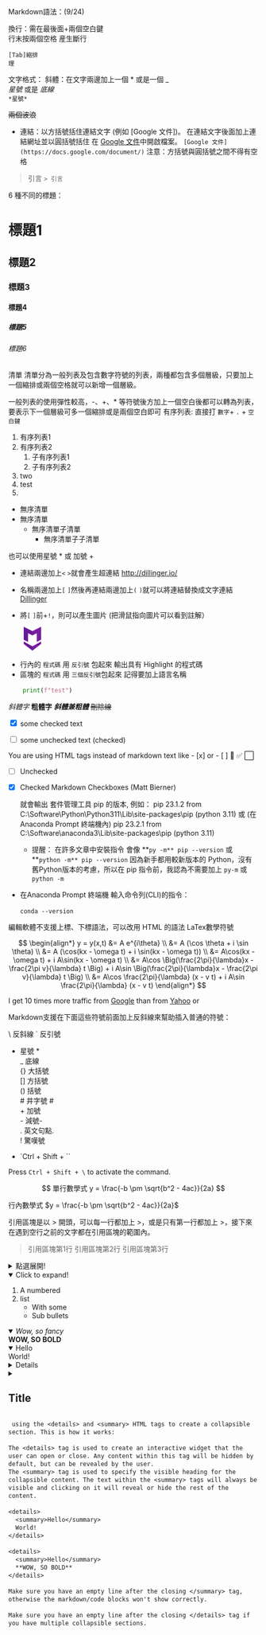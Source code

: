 Markdown語法：(9/24)

換行：需在最後面+兩個空白鍵  
行末按兩個空格  産生斷行

	[Tab]縮排
	理
文字格式：
斜體：在文字兩邊加上一個 * 或是一個 _  
  *星號* 或是 _底線_  
  `*星號*`

  ~~兩個波浪~~
- 連結：以方括號括住連結文字 (例如 [Google 文件])。
在連結文字後面加上連結網址並以圓括號括住
在 [Google 文件](https://docs.google.com/document/)中開啟檔案。
`[Google 文件](https://docs.google.com/document/)`
注意：方括號與圓括號之間不得有空格

> 引言
`> 引言`

6 種不同的標題：
# 標題1
## 標題2
### 標題3
#### 標題4
##### 標題5
###### 標題6

清單
清單分為一般列表及包含數字符號的列表，兩種都包含多個層級，只要加上一個縮排或兩個空格就可以新增一個層級。

一般列表的使用彈性較高，-、+、* 等符號後方加上一個空白後都可以轉為列表，要表示下一個層級可多一個縮排或是兩個空白即可
有序列表: 直接打 `數字`+ `.` + `空白鍵`
1. 有序列表1
2. 有序列表2
	1. 子有序列表1
	2. 子有序列表2
2. two
5. test
6.

- 無序清單
- 無序清單
    - 無序清單子清單
        - 無序清單子子清單

也可以使用星號 * 或 加號 +


* 連結兩邊加上`<` `>`就會產生超連結
<http://dillinger.io/>

* 名稱兩邊加上`[` `]`然後再連結兩邊加上`(` `)`就可以將連結替換成文字連結
[Dillinger](http://dillinger.io/ "link")

* 將`[` `]`前+`!`，則可以產生圖片 (把滑鼠指向圖片可以看到註解）

	![圖片參考名稱](https://raw.githubusercontent.com/adam-p/markdown-here/master/src/common/images/icon48.png "Logo")


- 行內的 `程式碼` 用 `反引號` 包起來
輸出具有 Highlight 的程式碼
- 區塊的 `程式碼` 用 ```三個反引號```包起來
記得要加上語言名稱
```Python
	print(f"test")
```

*斜體字*
**粗體字**
***斜體兼粗體***
~~刪除線~~

<input type="checkbox" checked> some checked text

<input type="checkbox"> some unchecked text (checked)

You are using HTML tags instead of markdown text like - [x] or - [ ]
🔵 ✅ ⬜

- [ ] Unchecked
- [x] Checked
Markdown Checkboxes (Matt Bierner)

    就會輸出 套件管理工具 pip 的版本, 例如：
    pip 23.1.2 from C:\Software\Python\Python311\Lib\site-packages\pip (python 3.11)
    或 (在Anaconda Prompt 終端機內)
    pip 23.2.1 from C:\Software\anaconda3\Lib\site-packages\pip (python 3.11)

    - 提醒：
        在許多文章中安裝指令 會像 **`py -m** pip --version` 或 **`python -m** pip --version`
        因為新手都用較新版本的 Python，沒有舊Python版本的考慮，所以在 pip 指令前，我認為不需要加上 `py-m` 或 `python -m`

- 在Anaconda Prompt 終端機 輸入命令列(CLI)的指令：

    `conda --version`

編輯軟體不支援上標、下標語法，可以改用 HTML 的語法
LaTex數學符號

$$
\begin{align*}
y = y(x,t) &= A e^{i\theta} \\
&= A (\cos \theta + i \sin \theta) \\
&= A (\cos(kx - \omega t) + i \sin(kx - \omega t)) \\
&= A\cos(kx - \omega t) + i A\sin(kx - \omega t)  \\
&= A\cos \Big(\frac{2\pi}{\lambda}x - \frac{2\pi v}{\lambda} t \Big) + i A\sin \Big(\frac{2\pi}{\lambda}x - \frac{2\pi v}{\lambda} t \Big)  \\
&= A\cos \frac{2\pi}{\lambda} (x - v t) + i A\sin \frac{2\pi}{\lambda} (x - v t)
\end{align*}
$$

I get 10 times more traffic from [Google](http://google.com/ "Google")
than from [Yahoo](http://search.yahoo.com/ "Yahoo Search") or

Markdown支援在下面這些符號前面加上反斜線來幫助插入普通的符號：

\\   反斜線
\`   反引號
*   星號 *  
_   底線  
{}  大括號    
[]  方括號  
()  括號  
\#   井字號 #    
\+   加號  
\-   減號-  
.   英文句點.  
!   驚嘆號  

- `Ctrl + Shift + \``    

Press `Ctrl + Shift + \` to activate the command.


$$
單行數學式 y = \frac{-b \pm \sqrt{b^2 - 4ac}}{2a}
$$

行內數學式 $y = \frac{-b \pm \sqrt{b^2 - 4ac}}{2a}$

引用區塊是以 > 開頭，可以每一行都加上 >，或是只有第一行都加上 >，接下來在遇到空行之前的文字都在引用區塊的範圍內。

> 引用區塊第1行
引用區塊第2行
引用區塊第3行


<details>
  <summary>點選展開!</summary>

  1. 摺疊內容
  2. *斜體字*
      - **粗體字**
      - `強調`樣式
</details>

<details open>
  <summary>Click to expand!</summary>

  1. A numbered
  2. list
     * With some
     * Sub bullets
</details>

<details open>
  <summary><i>Wow, so fancy</i></summary>
  <b>WOW, SO BOLD</b>
</details>

<details open>
  <summary>Hello</summary>
  World!
</details>

<details><h3><summary>This is an h2 title</summary></h3>
Content goes here.
</details>

<details>
  <summary>
    <h2>
      Title
    </h2>
  </summary>
  content
</details>

```
 using the <details> and <summary> HTML tags to create a collapsible section. This is how it works:

The <details> tag is used to create an interactive widget that the user can open or close. Any content within this tag will be hidden by default, but can be revealed by the user.
The <summary> tag is used to specify the visible heading for the collapsible content. The text within the <summary> tags will always be visible and clicking on it will reveal or hide the rest of the content.

<details>
  <summary>Hello</summary>
  World!
</details>

<details>
  <summary>Hello</summary>
  **WOW, SO BOLD**
</details>

Make sure you have an empty line after the closing </summary> tag, otherwise the markdown/code blocks won't show correctly.

Make sure you have an empty line after the closing </details> tag if you have multiple collapsible sections.

```